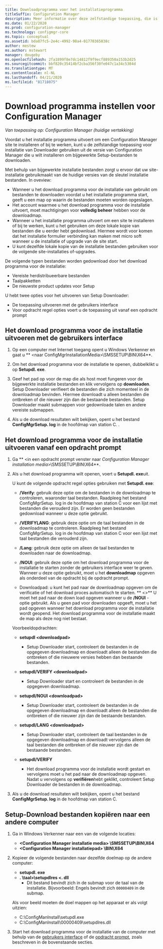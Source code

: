 ```yaml
---
title: Downloadprogramma voor het installatieprogramma
titleSuffix: Configuration Manager
description: Meer informatie over deze zelfstandige toepassing, die is bedoeld om ervoor te zorgen dat uw site-installatie gebruikmaakt van de huidige versies van de sleutel installatie bestanden.
ms.date: 01/22/2020
ms.prod: configuration-manager
ms.technology: configmgr-core
ms.topic: conceptual
ms.assetid: bda87fc5-2e4c-4992-98a4-01770365038c
author: mestew
ms.author: mstewart
manager: dougeby
ms.openlocfilehash: 2fa1899f8e7dc14812f9f9ecf889350a153b2d25
ms.sourcegitcommit: bbf820c35414bf2cba356f30fe047c1a34c5384d
ms.translationtype: MT
ms.contentlocale: nl-NL
ms.lasthandoff: 04/21/2020
ms.locfileid: "81718075"
---
```

# <a name="setup-downloader-for-configuration-manager"></a>Download programma instellen voor Configuration Manager

*Van toepassing op: Configuration Manager (huidige vertakking)*

Voordat u het installatie programma uitvoert om een Configuration Manager site te installeren of bij te werken, kunt u de zelfstandige toepassing voor installatie van Downloader gebruiken uit de versie van Configuration Manager die u wilt installeren om bijgewerkte Setup-bestanden te downloaden.  

Met behulp van bijgewerkte installatie bestanden zorgt u ervoor dat uw site-installatie gebruikmaakt van de huidige versies van de sleutel installatie bestanden. In oveview:   
-   Wanneer u het download programma voor de installatie van gebruikt om bestanden te downloaden voordat u het installatie programma start, geeft u een map op waarin de bestanden moeten worden opgeslagen.  
-   Het account waarmee u het download programma voor de installatie uitvoert, moet machtigingen voor **volledig beheer** hebben voor de downloadmap.  
-   Wanneer u het installatie programma uitvoert om een site te installeren of bij te werken, kunt u het gebruiken om deze lokale kopie van bestanden die u eerder hebt gedownload. Hiermee wordt voor komen dat het installatie formulier verbinding kan maken met micro soft wanneer u de installatie of upgrade van de site start.  
-   U kunt dezelfde lokale kopie van de installatie bestanden gebruiken voor de volgende site-installaties of-upgrades.  

De volgende typen bestanden worden gedownload door het download programma voor de installatie:  
-   Vereiste herdistribueerbare bestanden  
-   Taalpakketten  
-   De nieuwste product updates voor Setup  

U hebt twee opties voor het uitvoeren van Setup Downloader:
- De toepassing uitvoeren met de gebruikers interface
- Voor opdracht regel opties voert u de toepassing uit vanaf een opdracht prompt


## <a name="run-setup-downloader-with-the-user-interface"></a><a name="bkmk_ui"></a>Het download programma voor de installatie uitvoeren met de gebruikers interface  

1.  Op een computer met Internet toegang opent u Windows Verkenner en gaat u ** &lt;naar ConfigMgrInstallationMedia\>\SMSSETUP\BIN\X64**.  

2.  Om het download programma voor de installatie te openen, dubbelklikt u op **Setupdl. exe**.   

3. Geef het pad op voor de map die als host moet fungeren voor de bijgewerkte installatie bestanden en klik vervolgens op **downloaden**. Setup Downloader verifieert de bestanden die zich momenteel in de downloadmap bevinden. Hiermee downloadt u alleen bestanden die ontbreken of die nieuwer zijn dan de bestaande bestanden. Setup Downloader maakt submappen voor gedownloade talen en andere vereiste submappen.  

4.  Als u de download resultaten wilt bekijken, opent u het bestand **ConfigMgrSetup. log** in de hoofdmap van station C.  .  

## <a name="run-setup-downloader-from-a-command-prompt"></a><a name="bkmk_cmd"></a>Het download programma voor de installatie uitvoeren vanaf een opdracht prompt  

1.  Ga ** &lt;in een opdracht prompt venster naar *Configuration Manager installation media*\>\SMSSETUP\BIN\X64**.   

2.  Als u het download programma wilt openen, voert u **Setupdl. exe**uit.

    U kunt de volgende opdracht regel opties gebruiken met **Setupdl. exe**:   

    -   **/Verify**: gebruik deze optie om de bestanden in de downloadmap te controleren, waaronder taal bestanden. Raadpleeg het bestand ConfigMgrSetup. log in de hoofdmap van station C voor een lijst met bestanden die verouderd zijn. Er worden geen bestanden gedownload wanneer u deze optie gebruikt.  

    -   **/VERIFYLANG**: gebruik deze optie om de taal bestanden in de downloadmap te controleren. Raadpleeg het bestand ConfigMgrSetup. log in de hoofdmap van station C voor een lijst met taal bestanden die verouderd zijn.

    -   **/Lang**: gebruik deze optie om alleen de taal bestanden te downloaden naar de downloadmap.  

    -   **/NOUI**: gebruik deze optie om het download programma voor de installatie te starten zonder de gebruikers interface weer te geven. Wanneer u deze optie gebruikt, moet u het **downloadmap** opgeven als onderdeel van de opdracht bij de opdracht prompt.  

    -   Downloadpad: u kunt het pad naar de downloadmap opgeven om de verificatie of het download proces automatisch te starten. ** &lt;\>** U moet het pad naar de down load opgeven wanneer u de **/NOUI** -optie gebruikt. Als u geen pad voor downloaden opgeeft, moet u het pad opgeven wanneer het download programma voor de installatie wordt geopend. Het download programma voor de installatie maakt de map als deze nog niet bestaat.  

    Voorbeeldopdrachten:

    -   **setupdl &lt;downloadpad\>**  

        -   Setup Downloader start, controleert de bestanden in de opgegeven downloadmap en downloadt alleen de bestanden die ontbreken of die nieuwere versies hebben dan bestaande bestanden.     

    -   **setupdl/VERIFY &lt;downloadpad\>**  

        -   Setup Downloader start en controleert de bestanden in de opgegeven downloadmap.  

    -   **setupdl/NOUI &lt;downloadpad\>**  

        -   Setup Downloader start, controleert de bestanden in de opgegeven downloadmap en downloadt alleen de bestanden die ontbreken of die nieuwer zijn dan de bestaande bestanden.  

    -   **setupdl/LANG &lt;downloadpad\>**  

        -   Setup Downloader start, controleert de taal bestanden in de opgegeven downloadmap en downloadt vervolgens alleen de taal bestanden die ontbreken of die nieuwer zijn dan de bestaande bestanden.  

    -   **setupdl/VERIFY**  

        -   Het download programma voor de installatie wordt gestart en vervolgens moet u het pad naar de downloadmap opgeven. Nadat u vervolgens op **verifiëren**hebt geklikt, controleert Setup Downloader de bestanden in de downloadmap.  

3.  Als u de download resultaten wilt bekijken, opent u het bestand **ConfigMgrSetup. log** in de hoofdmap van station C.

## <a name="copy-setup-downloader-files-to-another-computer"></a><a name="bkmk_cp-files"></a>Setup-Download bestanden kopiëren naar een andere computer

1. Ga in Windows Verkenner naar een van de volgende locaties:

    - **&lt;Configuration Manager installatie media> \SMSSETUP\BIN\X64**
    - **&lt;Configuration Manager installatiepad> \BIN\X64**
    
1. Kopieer de volgende bestanden naar dezelfde doelmap op de andere computer:
    
    - **setupdl. exe**
    - **. \\taal>\\setupdlres &lt;. dll**
      - Dit bestand bevindt zich in de submap voor de taal van de installatie. Bijvoorbeeld: Engels bevindt zich `00000409` in de submap.

    Als voor beeld moeten de doel mappen op het apparaat er als volgt uitzien:
    - C:\ConfigManInstall\setupdl.exe
    - C:\ConfigManInstall\00000409\setupdlres.dll

1. Start het download programma voor de installatie van de computer met behulp van de [gebruikers interface](#bkmk_ui) of de [opdracht prompt](#bkmk_cmd), zoals beschreven in de bovenstaande secties.

